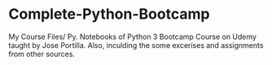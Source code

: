 # Complete-Python-Bootcamp
My Course Files/ Py. Notebooks of Python 3 Bootcamp Course on Udemy taught by Jose Portilla. Also, inculding the some excerises and assignments from other sources. 
